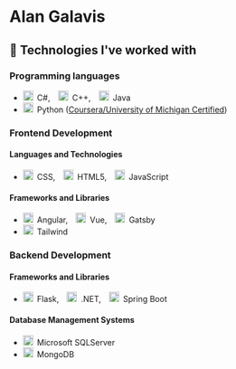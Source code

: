 # Alan Galavis

## 🔧 Technologies I've worked with
### Programming languages
- <img height="18" width="18" src="https://skillicons.dev/icons?i=cs" />&ensp;C#, <img height="18" width="18" src="https://skillicons.dev/icons?i=cpp" />&ensp;C++, <img height="18" width="18" src="https://skillicons.dev/icons?i=java" />&ensp;Java
- <img height="18" width="18" src="https://skillicons.dev/icons?i=python" />&ensp;Python ([Coursera/University of Michigan Certified](https://www.coursera.org/account/accomplishments/specialization/certificate/89GEQ6MFQ39Q))


### Frontend Development
#### Languages and Technologies
- <img height="18" width="18" src="https://skillicons.dev/icons?i=css" />&ensp;CSS, <img height="18" width="18" src="https://skillicons.dev/icons?i=html" />&ensp;HTML5, <img height="18" width="18" src="https://skillicons.dev/icons?i=js" />&ensp;JavaScript
#### Frameworks and Libraries
- <img height="18" width="18" src="https://skillicons.dev/icons?i=angular" />&ensp;Angular, <img height="18" width="18" src="https://skillicons.dev/icons?i=vue" />&ensp;Vue, <img height="18" width="18" src="https://skillicons.dev/icons?i=gatsby" />&ensp;Gatsby
- <img height="18" width="18" src="https://skillicons.dev/icons?i=tailwind" />&ensp;Tailwind

### Backend Development 
#### Frameworks and Libraries
- <img height="18" width="18" src="https://skillicons.dev/icons?i=flask" />&ensp;Flask, <img height="18" width="18" src="https://skillicons.dev/icons?i=dotnet" />&ensp;.NET, <img height="18" width="18" src="https://skillicons.dev/icons?i=spring" />&ensp;Spring Boot
#### Database Management Systems
- <img height="18" width="18" src="https://user-images.githubusercontent.com/4249331/52232852-e2c4f780-28bd-11e9-835d-1e3cf3e43888.png" />&ensp;Microsoft SQLServer
- <img height="18" width="18" src="https://skillicons.dev/icons?i=mongodb" />&ensp;MongoDB

<!--
**alanegd/alanegd** is a ✨ _special_ ✨ repository because its `README.md` (this file) appears on your GitHub profile.

Here are some ideas to get you started:

- 🔭 I’m currently working on ...
- 🌱 I’m currently learning ...
- 👯 I’m looking to collaborate on ...
- 🤔 I’m looking for help with ...
- 💬 Ask me about ...
- 📫 How to reach me: ...
- ⚡ Fun fact: ...
-->
